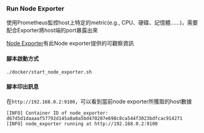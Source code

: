 ### Run Node Exporter

使用Prometheus監控host上特定的metric(e.g., CPU、硬碟、記憶體......)，需要配合Exporter將host端的port暴露出來

[Node Exporter](https://github.com/prometheus/node_exporter)有此Node exporter提供的可觀察資訊

#### 腳本啟動方式

```bash
./docker/start_node_exporter.sh
```

#### 腳本印出訊息

在`http://192.168.0.2:9100`，可以看到當前node exporter所獲取的host數據

```ba
[INFO] Container ID of node_exporter: d67d5d1daaaaf57792d145a8a8a5bd470207e698c8ca544f3023bdfcac914271
[INFO] node_exporter running at http://192.168.0.2:9100
```

